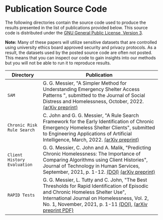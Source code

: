 # Publication Source Code

The following directories contain the source code used to produce the results presented in the list of publications provided below.  This source code is distributed under the  [GNU General Public License, Version 3](https://www.gnu.org/licenses/gpl-3.0.en.html).

**Note:** Many of these papers will utilize sensitive datasets that are controlled using university ethics board approved security and privacy protocols.  As a result, the datasets used by the posted source code are often not posted.  This means that you can inspect our code to gain insights into our methods but you will not be able to run it to reproduce results.

Directory | Publication
--- | ---
`SAM` | G. G. Messier, "A Simpler Method for Understanding Emergency Shelter Access Patterns ", submitted to the Journal of Social Distress and Homelessness, October, 2022. [(arXiv preprint)](https://arxiv.org/abs/2210.13619)
`Chronic Risk Rule Search` | C. John and G. G. Messier, "A Rule Search Framework for the Early Identification of Chronic Emergency Homeless Shelter Clients", submitted to Engineering Applications of Artificial Intelligence, March, 2022. [(arXiv preprint)](https://arxiv.org/abs/2205.09883)
`Client History Evaluation` | G. G. Messier, C. John and A. Malik, "Predicting Chronic Homelessness: The Importance of Comparing Algorithms using Client Histories", Journal of Technology in Human Services, September, 2021, p. 1-12. [(DOI)](https://doi.org/10.1080/15228835.2021.1972502) [(arXiv preprint)](https://arxiv.org/abs/2105.15080)
`RAPID Tests` | G. G. Messier, L. Tutty and C. John, "The Best Thresholds for Rapid Identification of Episodic and Chronic Homeless Shelter Use", International Journal on Homelessness, Vol. 2, No. 1, November, 2021, p. 1-11  [(DOI)](https://doi.org/10.5206/ijoh.2022.1.13607), [(arXiv preprint PDF)](https://arxiv.org/abs/2105.01042)

